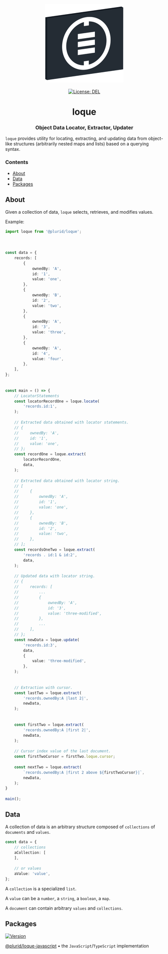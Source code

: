 <p align="center">
    <img src="https://raw.githubusercontent.com/plurid/loque/master/about/identity/loque-logo.png" height="250px">
    <br />
    <br />
    <a target="_blank" href="https://github.com/plurid/loque/blob/master/LICENSE">
        <img src="https://img.shields.io/badge/license-DEL-blue.svg?colorB=1380C3&style=for-the-badge" alt="License: DEL">
    </a>
</p>



<h1 align="center">
    loque
</h1>


<h3 align="center">
    Object Data Locator, Extractor, Updater
</h3>



`loque` provides utility for locating, extracting, and updating data from object-like structures (arbitrarily nested maps and lists) based on a querying syntax.


### Contents

+ [About](#about)
+ [Data](#data)
+ [Packages](#packages)



## About

Given a collection of data, `loque` selects, retrieves, and modifies values.

Example:

``` typescript
import loque from '@plurid/loque';



const data = {
    records: [
        {
            ownedBy: 'A',
            id: '1',
            value: 'one',
        },
        {
            ownedBy: 'B',
            id: '2',
            value: 'two',
        },
        {
            ownedBy: 'A',
            id: '3',
            value: 'three',
        },
        {
            ownedBy: 'A',
            id: '4',
            value: 'four',
        },
    ],
};


const main = () => {
    // LocatorStatements
    const locatorRecordOne = loque.locate(
        'records.id:1',
    );

    // Extracted data obtained with locator statements.
    // {
    //     ownedBy: 'A',
    //     id: '1',
    //     value: 'one',
    // };
    const recordOne = loque.extract(
        locatorRecordOne,
        data,
    );

    // Extracted data obtained with locator string.
    // [
    //     {
    //         ownedBy: 'A',
    //         id: '1',
    //         value: 'one',
    //     },
    //     {
    //         ownedBy: 'B',
    //         id: '2',
    //         value: 'two',
    //     },
    // ];
    const recordsOneTwo = loque.extract(
        'records . id:1 & id:2',
        data,
    );

    // Updated data with locator string.
    // {
    //     records: [
    //         ...
    //         {
    //             ownedBy: 'A',
    //             id: '3',
    //             value: 'three-modified',
    //         },
    //         ...
    //     ],
    // };
    const newData = loque.update(
        'records.id:3',
        data,
        {
            value: 'three-modified',
        },
    );


    // Extraction with cursor.
    const lastTwo = loque.extract(
        'records.ownedBy:A |last 2|',
        newData,
    );


    const firstTwo = loque.extract(
        'records.ownedBy:A |first 2|',
        newData,
    );

    // Cursor index value of the last document.
    const firstTwoCursor = firstTwo.loque.cursor;

    const nextTwo = loque.extract(
        `records.ownedBy:A |first 2 above ${firstTwoCursor}|`,
        newData,
    );
}

main();
```



## Data

A collection of data is an arbitrary structure composed of `collections` of `documents` and `values`.

``` typescript
const data = {
    // collections
    aCollection: [
    ],

    // or values
    aValue: 'value',
};
```

A `collection` is a specialized `list`.

A `value` can be a `number`, a `string`, a `boolean`, a `map`.

A `document` can contain arbitrary `values` and `collections`.



## Packages

<a target="_blank" href="https://www.npmjs.com/package/@plurid/loque">
    <img src="https://img.shields.io/npm/v/@plurid/loque.svg?logo=npm&colorB=1380C3&style=for-the-badge" alt="Version">
</a>

[@plurid/loque-javascript][loque-javascript] • the `JavaScript`/`TypeScript` implementation

[loque-javascript]: https://github.com/plurid/loque/tree/master/packages/loque-javascript
